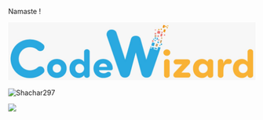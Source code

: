 Namaste !

<img src="./cw.png">

![Shachar297](https://bit.ly/3gj8mnc)

[<img src="https://raw.githubusercontent.com/Shachar297/Shachar297/main/profile-views.svg" height="50"/>](https://github.com/[Shachar297])